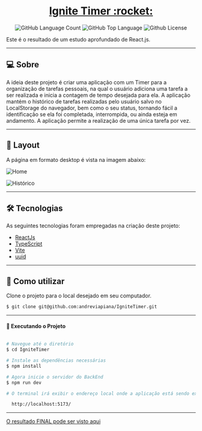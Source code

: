 <p align="center">
  <h1 align="center"><a href="https://ignite_timer.netlify.app/">Ignite Timer :rocket: </a></h1>
</p>

<p align="center" margin-top="25px" >
  <img alt="GitHub Language Count" src="https://img.shields.io/github/languages/count/andreviapiana/igniteTimer" />

  <img alt="GitHub Top Language" src="https://img.shields.io/github/languages/top/andreviapiana/igniteTimer" />

  <img alt="Github License" src="https://img.shields.io/github/license/andreviapiana/igniteTimer" />
</p>


Este é o resultado de um estudo aprofundado de React.js.

___

## 💻 Sobre
A ideia deste projeto é criar uma aplicação com um Timer para a organização de tarefas pessoais, na qual o usuário adiciona uma tarefa a ser realizada e inicia a contagem de tempo desejada para ela. A aplicação mantém o histórico de tarefas realizadas pelo usuário salvo no LocalStorage do navegador, bem como o seu status, tornando fácil a identificação se ela foi completada, interrompida, ou ainda esteja em andamento. A aplicação permite a realização de uma única tarefa por vez.

___

## 🎨 Layout
A página em formato desktop é vista na imagem abaixo:

![Home](https://user-images.githubusercontent.com/106932234/216380587-1b2aa1bc-1735-4f46-8a9b-e62d5e1b00dc.png)

![Histórico](https://user-images.githubusercontent.com/106932234/216380614-9987b021-db4c-4564-8fa2-f932058f06a5.png)

___

## 🛠 Tecnologias

As seguintes tecnologias foram empregadas na criação deste projeto:

- [ReactJs](https://reactjs.org)
- [TypeScript](https://www.typescriptlang.org/)
- [Vite](https://vitejs.dev/)
- [uuid](https://www.npmjs.com/package/uuid)

___

## 🚀 Como utilizar

Clone o projeto para o local desejado em seu computador.

```bash
$ git clone git@github.com:andreviapiana/IgniteTimer.git
```
___

#### 🚧 Executando o Projeto
```bash

# Navegue até o diretório
$ cd IgniteTimer

# Instale as dependências necessárias
$ npm install

# Agora inicie o servidor do BackEnd
$ npm run dev

# O terminal irá exibir o endereço local onde a aplicação está sendo executada. Basta digitar o mesmo endereço em seu navegador preferido. O endereço usado na criação do projeto foi este:

  http://localhost:5173/
```

___


[O resultado FINAL pode ser visto aqui](https://ignite_timer.netlify.app/)
